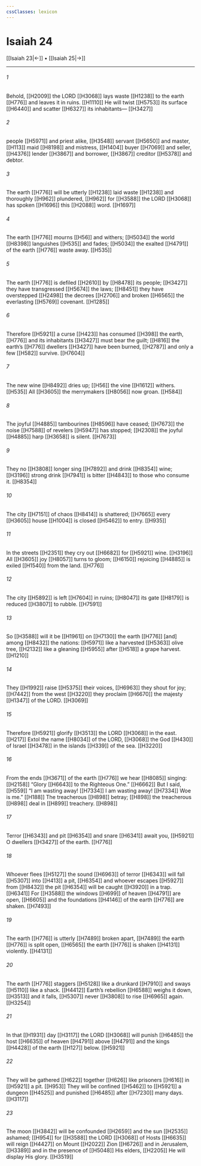 ```yaml
---
cssClasses: lexicon
---
```


# Isaiah 24

[[Isaiah 23|←]] • [[Isaiah 25|→]]

---

###### 1
Behold, [[H2009]] the LORD [[H3068]] lays waste [[H1238]] to the earth [[H776]] and leaves it in ruins. [[H1110]] He will twist [[H5753]] its surface [[H6440]] and scatter [[H6327]] its inhabitants— [[H3427]]

###### 2
people [[H5971]] and priest alike, [[H3548]] servant [[H5650]] and master, [[H113]] maid [[H8198]] and mistress, [[H1404]] buyer [[H7069]] and seller, [[H4376]] lender [[H3867]] and borrower, [[H3867]] creditor [[H5378]] and debtor. 

###### 3
The earth [[H776]] will be utterly [[H1238]] laid waste [[H1238]] and thoroughly [[H962]] plundered, [[H962]] for [[H3588]] the LORD [[H3068]] has spoken [[H1696]] this [[H2088]] word. [[H1697]]

###### 4
The earth [[H776]] mourns [[H56]] and withers; [[H5034]] the world [[H8398]] languishes [[H535]] and fades; [[H5034]] the exalted [[H4791]] of the earth [[H776]] waste away. [[H535]]

###### 5
The earth [[H776]] is defiled [[H2610]] by [[H8478]] its people; [[H3427]] they have transgressed [[H5674]] the laws; [[H8451]] they have overstepped [[H2498]] the decrees [[H2706]] and broken [[H6565]] the everlasting [[H5769]] covenant. [[H1285]]

###### 6
Therefore [[H5921]] a curse [[H423]] has consumed [[H398]] the earth, [[H776]] and its inhabitants [[H3427]] must bear the guilt; [[H816]] the earth’s [[H776]] dwellers [[H3427]] have been burned, [[H2787]] and only a few [[H582]] survive. [[H7604]]

###### 7
The new wine [[H8492]] dries up; [[H56]] the vine [[H1612]] withers. [[H535]] All [[H3605]] the merrymakers [[H8056]] now groan. [[H584]]

###### 8
The joyful [[H4885]] tambourines [[H8596]] have ceased; [[H7673]] the noise [[H7588]] of revelers [[H5947]] has stopped; [[H2308]] the joyful [[H4885]] harp [[H3658]] is silent. [[H7673]]

###### 9
They no [[H3808]] longer sing [[H7892]] and drink [[H8354]] wine; [[H3196]] strong drink [[H7941]] is bitter [[H4843]] to those who consume it. [[H8354]]

###### 10
The city [[H7151]] of chaos [[H8414]] is shattered; [[H7665]] every [[H3605]] house [[H1004]] is closed [[H5462]] to entry. [[H935]]

###### 11
In the streets [[H2351]] they cry out [[H6682]] for [[H5921]] wine. [[H3196]] All [[H3605]] joy [[H8057]] turns to gloom; [[H6150]] rejoicing [[H4885]] is exiled [[H1540]] from the land. [[H776]]

###### 12
The city [[H5892]] is left [[H7604]] in ruins; [[H8047]] its gate [[H8179]] is reduced [[H3807]] to rubble. [[H7591]]

###### 13
So [[H3588]] will it be [[H1961]] on [[H7130]] the earth [[H776]] [and] among [[H8432]] the nations: [[H5971]] like a harvested [[H5363]] olive tree, [[H2132]] like a gleaning [[H5955]] after [[H518]] a grape harvest. [[H1210]]

###### 14
They [[H1992]] raise [[H5375]] their voices, [[H6963]] they shout for joy; [[H7442]] from the west [[H3220]] they proclaim [[H6670]] the majesty [[H1347]] of the LORD. [[H3069]]

###### 15
Therefore [[H5921]] glorify [[H3513]] the LORD [[H3068]] in the east. [[H217]] Extol the name [[H8034]] of the LORD, [[H3068]] the God [[H430]] of Israel [[H3478]] in the islands [[H339]] of the sea. [[H3220]]

###### 16
From the ends [[H3671]] of the earth [[H776]] we hear [[H8085]] singing: [[H2158]] “Glory [[H6643]] to the Righteous One.” [[H6662]] But I said, [[H559]] “I am wasting away! [[H7334]] I am wasting away! [[H7334]] Woe is me.” [[H188]] The treacherous [[H898]] betray; [[H898]] the treacherous [[H898]] deal in [[H899]] treachery. [[H898]]

###### 17
Terror [[H6343]] and pit [[H6354]] and snare [[H6341]] await you, [[H5921]] O dwellers [[H3427]] of the earth. [[H776]]

###### 18
Whoever flees [[H5127]] the sound [[H6963]] of terror [[H6343]] will fall [[H5307]] into [[H413]] a pit, [[H6354]] and whoever escapes [[H5927]] from [[H8432]] the pit [[H6354]] will be caught [[H3920]] in a trap. [[H6341]] For [[H3588]] the windows [[H699]] of heaven [[H4791]] are open, [[H6605]] and the foundations [[H4146]] of the earth [[H776]] are shaken. [[H7493]]

###### 19
The earth [[H776]] is utterly [[H7489]] broken apart, [[H7489]] the earth [[H776]] is split open, [[H6565]] the earth [[H776]] is shaken [[H4131]] violently. [[H4131]]

###### 20
The earth [[H776]] staggers [[H5128]] like a drunkard [[H7910]] and sways [[H5110]] like a shack. [[H4412]] Earth’s rebellion [[H6588]] weighs it down, [[H3513]] and it falls, [[H5307]] never [[H3808]] to rise [[H6965]] again. [[H3254]]

###### 21
In that [[H1931]] day [[H3117]] the LORD [[H3068]] will punish [[H6485]] the host [[H6635]] of heaven [[H4791]] above [[H4791]] and the kings [[H4428]] of the earth [[H127]] below. [[H5921]]

###### 22
They will be gathered [[H622]] together [[H626]] like prisoners [[H616]] in [[H5921]] a pit. [[H953]] They will be confined [[H5462]] to [[H5921]] a dungeon [[H4525]] and punished [[H6485]] after [[H7230]] many days. [[H3117]]

###### 23
The moon [[H3842]] will be confounded [[H2659]] and the sun [[H2535]] ashamed; [[H954]] for [[H3588]] the LORD [[H3068]] of Hosts [[H6635]] will reign [[H4427]] on Mount [[H2022]] Zion [[H6726]] and in Jerusalem, [[H3389]] and in the presence of [[H5048]] His elders, [[H2205]] He will display His glory. [[H3519]]

